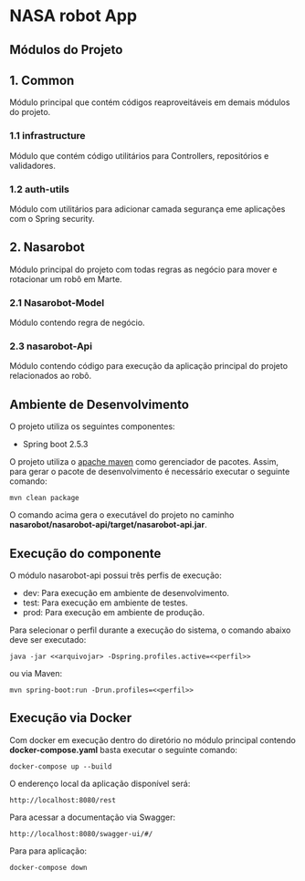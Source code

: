 # NASA robot App

## Módulos do Projeto

## 1. Common
Módulo principal que contém códigos reaproveitáveis em demais módulos do projeto.

### 1.1 infrastructure
Módulo que contém código utilitários para Controllers, repositórios e validadores.

### 1.2 auth-utils
Módulo com utilitários para adicionar camada segurança eme aplicações com o Spring security.

## 2. Nasarobot
Módulo principal do projeto com todas regras as negócio para mover e rotacionar um robô em Marte.

### 2.1 Nasarobot-Model
Módulo contendo regra de negócio.

### 2.3 nasarobot-Api
Módulo contendo código para execução da aplicação principal do projeto relacionados ao robô.

## Ambiente de Desenvolvimento

O projeto utiliza os seguintes componentes:

- Spring boot 2.5.3

O projeto utiliza o [apache maven](https://maven.apache.org/) como gerenciador de pacotes. Assim, para gerar o pacote de desenvolvimento é necessário executar o seguinte comando:

```
mvn clean package
```
O comando acima gera o executável do projeto no caminho **nasarobot/nasarobot-api/target/nasarobot-api.jar**.

## Execução do componente
O módulo nasarobot-api  possui três perfis de execução:

- dev: Para execução em ambiente de desenvolvimento.
- test: Para execução em ambiente de testes.
- prod: Para execução em ambiente de produção.

Para selecionar o perfil durante a execução do sistema, o comando abaixo deve ser executado:
```
java -jar <<arquivojar> -Dspring.profiles.active=<<perfil>>
```

ou via Maven:

```
mvn spring-boot:run -Drun.profiles=<<perfil>>
```

## Execução via Docker

Com docker em execução dentro do diretório no módulo principal contendo **docker-compose.yaml** basta executar o seguinte comando:

```
docker-compose up --build
```

O enderenço local da aplicação disponível será: 

```
http://localhost:8080/rest
```

Para acessar a documentação via Swagger:

```
http://localhost:8080/swagger-ui/#/

```

Para para aplicação:

```
docker-compose down

```


